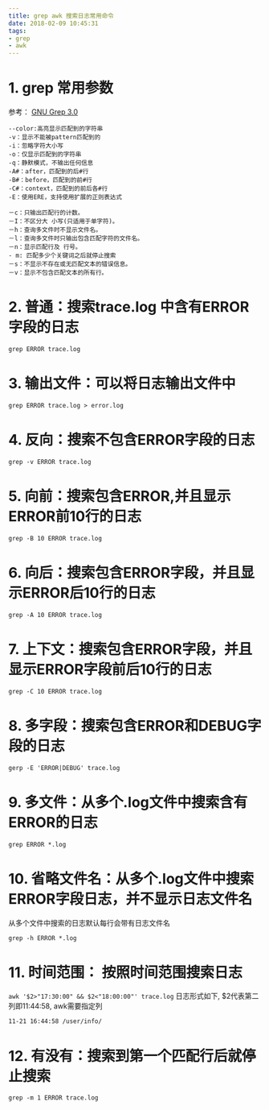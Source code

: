 ```yaml
---
title: grep awk 搜索日志常用命令
date: 2018-02-09 10:45:31
tags:
- grep
- awk
---
```


# 1. grep 常用参数
参考： [GNU Grep 3.0](https://www.gnu.org/software/grep/manual/grep.html)
```
--color:高亮显示匹配到的字符串
-v：显示不能被pattern匹配到的
-i：忽略字符大小写
-o：仅显示匹配到的字符串
-q：静默模式，不输出任何信息
-A#：after，匹配到的后#行
-B#：before，匹配到的前#行
-C#：context，匹配到的前后各#行
-E：使用ERE，支持使用扩展的正则表达式

－c：只输出匹配行的计数。
－I：不区分大 小写(只适用于单字符)。
－h：查询多文件时不显示文件名。
－l：查询多文件时只输出包含匹配字符的文件名。
－n：显示匹配行及 行号。
- m: 匹配多少个关键词之后就停止搜索
－s：不显示不存在或无匹配文本的错误信息。
－v：显示不包含匹配文本的所有行。
```

# 2. 普通：搜索trace.log 中含有ERROR字段的日志
`grep ERROR trace.log `

# 3. 输出文件：可以将日志输出文件中
`grep ERROR trace.log > error.log`

# 4. 反向：搜索不包含ERROR字段的日志
`grep -v ERROR trace.log`

# 5. 向前：搜索包含ERROR,并且显示ERROR前10行的日志
`grep -B 10 ERROR trace.log`

# 6. 向后：搜索包含ERROR字段，并且显示ERROR后10行的日志
`grep -A 10 ERROR trace.log`

# 7. 上下文：搜索包含ERROR字段，并且显示ERROR字段前后10行的日志
`grep -C 10 ERROR trace.log`

# 8. 多字段：搜索包含ERROR和DEBUG字段的日志
`gerp -E 'ERROR|DEBUG' trace.log`

# 9. 多文件：从多个.log文件中搜索含有ERROR的日志
`grep ERROR *.log`

# 10. 省略文件名：从多个.log文件中搜索ERROR字段日志，并不显示日志文件名
从多个文件中搜索的日志默认每行会带有日志文件名

`grep -h ERROR *.log`

# 11. 时间范围： 按照时间范围搜索日志
`awk '$2>"17:30:00" && $2<"18:00:00"' trace.log`
日志形式如下, $2代表第二列即11:44:58, awk需要指定列
```
11-21 16:44:58 /user/info/
```

# 12. 有没有：搜索到第一个匹配行后就停止搜索
`grep -m 1 ERROR trace.log`
